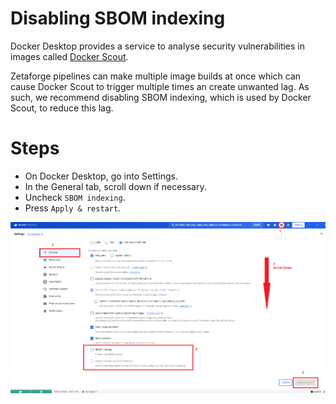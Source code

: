 # Disabling SBOM indexing

Docker Desktop provides a service to analyse security vulnerabilities in images called [Docker Scout](https://docs.docker.com/scout).

Zetaforge pipelines can make multiple image builds at once which can cause Docker Scout to trigger multiple times an create unwanted lag.
As such, we recommend disabling SBOM indexing, which is used by Docker Scout, to reduce this lag.

# Steps

- On Docker Desktop, go into Settings.
- In the General tab, scroll down if necessary.
- Uncheck `SBOM indexing`.
- Press `Apply & restart`.

![disable-SBOM.png](assets%2Fdisable-SBOM.png)

